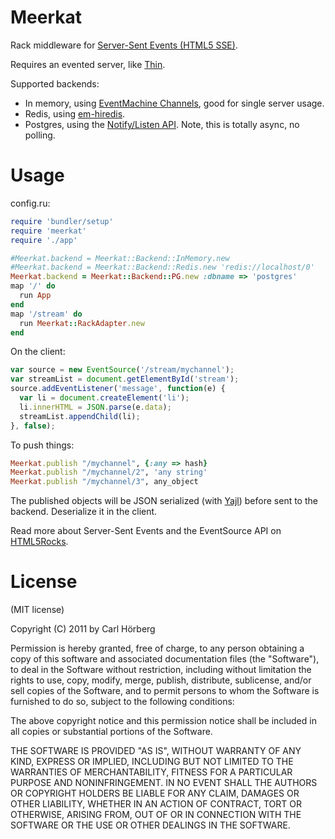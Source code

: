 Meerkat
=======

Rack middleware for [Server-Sent Events (HTML5 SSE)](http://www.html5rocks.com/en/tutorials/eventsource/basics/).

Requires an evented server, like [Thin](http://code.macournoyer.com/thin/).

Supported backends: 

 * In memory, using [EventMachine Channels](http://eventmachine.rubyforge.org/EventMachine/Channel.html), good for single server usage.
 * Redis, using [em-hiredis](https://github.com/mloughran/em-hiredis#readme). 
 * Postgres, using the [Notify/Listen API](http://www.postgresql.org/docs/9.1/static/sql-notify.html). Note, this is totally async, no polling.

Usage
=====

config.ru: 

```ruby
require 'bundler/setup'
require 'meerkat' 
require './app'

#Meerkat.backend = Meerkat::Backend::InMemory.new 
#Meerkat.backend = Meerkat::Backend::Redis.new 'redis://localhost/0'
Meerkat.backend = Meerkat::Backend::PG.new :dbname => 'postgres'
map '/' do
  run App
end
map '/stream' do
  run Meerkat::RackAdapter.new
end
```

On the client:

```javascript
var source = new EventSource('/stream/mychannel');
var streamList = document.getElementById('stream');
source.addEventListener('message', function(e) {
  var li = document.createElement('li');
  li.innerHTML = JSON.parse(e.data);
  streamList.appendChild(li);
}, false);
```

To push things:

```ruby
Meerkat.publish "/mychannel", {:any => hash}
Meerkat.publish "/mychannel/2", 'any string'
Meerkat.publish "/mychannel/3", any_object
```

The published objects will be JSON serialized (with [Yajl](https://github.com/brianmario/yajl-ruby)) before sent to the backend. Deserialize it in the client. 

Read more about Server-Sent Events and the EventSource API on [HTML5Rocks](http://www.html5rocks.com/en/tutorials/eventsource/basics/).

License
======
(MIT license)

Copyright (C) 2011 by Carl Hörberg

Permission is hereby granted, free of charge, to any person obtaining a copy
of this software and associated documentation files (the "Software"), to deal
in the Software without restriction, including without limitation the rights
to use, copy, modify, merge, publish, distribute, sublicense, and/or sell
copies of the Software, and to permit persons to whom the Software is
furnished to do so, subject to the following conditions:

The above copyright notice and this permission notice shall be included in
all copies or substantial portions of the Software.

THE SOFTWARE IS PROVIDED "AS IS", WITHOUT WARRANTY OF ANY KIND, EXPRESS OR
IMPLIED, INCLUDING BUT NOT LIMITED TO THE WARRANTIES OF MERCHANTABILITY,
FITNESS FOR A PARTICULAR PURPOSE AND NONINFRINGEMENT. IN NO EVENT SHALL THE
AUTHORS OR COPYRIGHT HOLDERS BE LIABLE FOR ANY CLAIM, DAMAGES OR OTHER
LIABILITY, WHETHER IN AN ACTION OF CONTRACT, TORT OR OTHERWISE, ARISING FROM,
OUT OF OR IN CONNECTION WITH THE SOFTWARE OR THE USE OR OTHER DEALINGS IN
THE SOFTWARE.